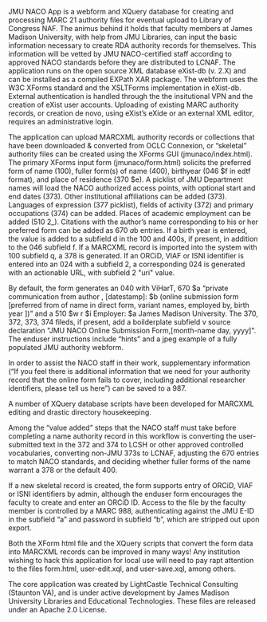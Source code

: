 JMU NACO App is a webform and XQuery database for creating and processing MARC 21 authority files for eventual upload to Library of Congress NAF.  The animus behind it holds that faculty members at James Madison University, with help from JMU Libraries, can input the basic information necessary to create RDA authority records for themselves.  This information will be vetted by JMU NACO-certified staff according to approved NACO standards before they are distributed to LCNAF.  The application runs on the open source XML database eXist-db (v. 2.X) and can be installed as a compiled EXPath XAR package.  The webform uses the W3C XForms standard and the XSLTForms implementation in eXist-db.  External authentication is handled through the the insitutional VPN and the creation of eXist user accounts.  Uploading of existing MARC authority records, or creation de novo, using eXist’s eXide or an external XML editor, requires an administrative login.

The application can upload MARCXML authority records or collections that have been downloaded & converted from OCLC Connexion, or “skeletal” authority files can be created using the XForms GUI (jmunaco/index.html).  The primary XForms input form (jmunaco/form.html) solicits the preferred form of name (100), fuller form(s) of name (400), birthyear (046 $f in edtf format), and place of residence (370 $e).  A picklist of JMU Department names will load the NACO authorized access points, with optional start and end dates (373).  Other institutional affiliations can be added (373).  Languages of expression (377 picklist), fields of activity (372) and primary occupations (374) can be added.  Places of academic employment can be added (510 2_). Citations with the author’s name corresponding to his or her preferred form can be added as 670 $a$b entries.  If a birth year is entered, the value is added to a subfield d in the 100 and 400s, if present, in addition to the 046 subfield f.  If a MARCXML record is imported into the system with 100 subfield q, a 378 is generated. If an ORCiD, VIAF or ISNI identifier is entered into an 024 with a subfield 2, a corresponding 024 is generated with an actionable URL, with subfield 2 "uri" value.

By default, the form generates an 040 with ViHarT, 670 $a “private communication from author , [datestamp]: $b (online submission form [preferred from of name in direct form, variant names, employed by, birth year ])” and a 510 $w r $i Employer: $a James Madison University. The 370, 372, 373, 374 fileds, if present, add a boilderplate subfield v source declaration "JMU NACO Online Submission Form,[month-name day, yyyy]". The enduser instructions include “hints” and a jpeg example of a fully populated JMU authority webform. 

In order to assist the NACO staff in their work, supplementary information (“If you feel there is additional information that we need for your authority record that the online form fails to cover, including additional researcher identifiers, please tell us here”) can be saved to a 987.

A number of XQuery database scripts have been developed for MARCXML editing and drastic directory housekeeping.

Among the “value added” steps that the NACO staff must take before completing a name authority record in this workflow is converting the user-submitted text in the 372 and 374 to LCSH or other approved controlled vocabularies, converting non-JMU 373s to LCNAF, adjusting the 670 entries to match NACO standards, and deciding whether fuller forms of the name warrant a 378 or the default 400.  

If a new skeletal record is created, the form supports entry of ORCiD, VIAF or ISNI identifiers by admin, although the enduser form encourages the faculty to create and enter an ORCiD ID.  Access to the file by the faculty member is controlled by a MARC 988, authenticating against the JMU E-ID in the subfield “a” and password in subfield “b”, which are stripped out upon export.

Both the XForm html file and the XQuery scripts that convert the form data into MARCXML records can be improved in many ways!  Any institution wishing to hack this application for local use will need to pay rapt attention to the files form.html, user-edit.xql, and user-save.xql, among others.

The core application was created by LightCastle Technical Consulting (Staunton VA), and is under active development by James Madison University Libraries and Educational Technologies.  These files are released under an Apache 2.0 License.    
